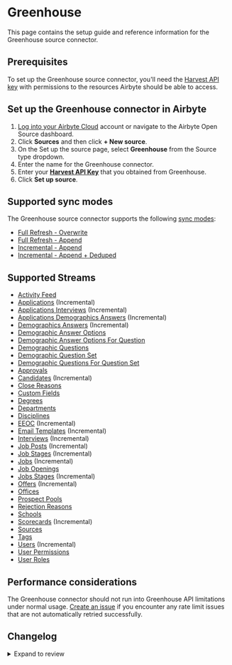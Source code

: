 # Greenhouse

This page contains the setup guide and reference information for the Greenhouse source connector.

## Prerequisites

To set up the Greenhouse source connector, you'll need the [Harvest API key](https://developers.greenhouse.io/harvest.html#authentication) with permissions to the resources Airbyte should be able to access.

## Set up the Greenhouse connector in Airbyte

1. [Log into your Airbyte Cloud](https://cloud.airbyte.com/workspaces) account or navigate to the Airbyte Open Source dashboard.
2. Click **Sources** and then click **+ New source**.
3. On the Set up the source page, select **Greenhouse** from the Source type dropdown.
4. Enter the name for the Greenhouse connector.
5. Enter your [**Harvest API Key**](https://developers.greenhouse.io/harvest.html#authentication) that you obtained from Greenhouse.
6. Click **Set up source**.

## Supported sync modes

The Greenhouse source connector supports the following [sync modes](https://docs.airbyte.com/cloud/core-concepts#connection-sync-modes):

- [Full Refresh - Overwrite](https://docs.airbyte.com/understanding-airbyte/connections/full-refresh-overwrite/)
- [Full Refresh - Append](https://docs.airbyte.com/understanding-airbyte/connections/full-refresh-append)
- [Incremental - Append](https://docs.airbyte.com/understanding-airbyte/connections/incremental-append)
- [Incremental - Append + Deduped](https://docs.airbyte.com/understanding-airbyte/connections/incremental-append-deduped)

## Supported Streams

- [Activity Feed](https://developers.greenhouse.io/harvest.html#get-retrieve-activity-feed)
- [Applications](https://developers.greenhouse.io/harvest.html#get-list-applications) \(Incremental\)
- [Applications Interviews](https://developers.greenhouse.io/harvest.html#get-list-scheduled-interviews-for-application) \(Incremental\)
- [Applications Demographics Answers](https://developers.greenhouse.io/harvest.html#get-list-demographic-answers-for-application) \(Incremental\)
- [Demographics Answers](https://developers.greenhouse.io/harvest.html#get-list-demographic-answers) \(Incremental\)
- [Demographic Answer Options](https://developers.greenhouse.io/harvest.html#get-list-demographic-answer-options)
- [Demographic Answer Options For Question](https://developers.greenhouse.io/harvest.html#get-list-demographic-answer-options-for-demographic-question)
- [Demographic Questions](https://developers.greenhouse.io/harvest.html#get-list-demographic-questions)
- [Demographic Question Set](https://developers.greenhouse.io/harvest.html#get-list-demographic-question-sets)
- [Demographic Questions For Question Set](https://developers.greenhouse.io/harvest.html#get-list-demographic-questions-for-demographic-question-set)
- [Approvals](https://developers.greenhouse.io/harvest.html#get-list-approvals-for-job)
- [Candidates](https://developers.greenhouse.io/harvest.html#get-list-candidates) \(Incremental\)
- [Close Reasons](https://developers.greenhouse.io/harvest.html#get-list-close-reasons)
- [Custom Fields](https://developers.greenhouse.io/harvest.html#get-list-custom-fields)
- [Degrees](https://developers.greenhouse.io/harvest.html#get-list-degrees)
- [Departments](https://developers.greenhouse.io/harvest.html#get-list-departments)
- [Disciplines](https://developers.greenhouse.io/harvest.html#get-list-approvals-for-job)
- [EEOC](https://developers.greenhouse.io/harvest.html#get-list-eeoc) \(Incremental\)
- [Email Templates](https://developers.greenhouse.io/harvest.html#get-list-email-templates) \(Incremental\)
- [Interviews](https://developers.greenhouse.io/harvest.html#get-list-scheduled-interviews) \(Incremental\)
- [Job Posts](https://developers.greenhouse.io/harvest.html#get-list-job-posts) \(Incremental\)
- [Job Stages](https://developers.greenhouse.io/harvest.html#get-list-job-stages) \(Incremental\)
- [Jobs](https://developers.greenhouse.io/harvest.html#get-list-jobs) \(Incremental\)
- [Job Openings](https://developers.greenhouse.io/harvest.html#get-list-job-openings)
- [Jobs Stages](https://developers.greenhouse.io/harvest.html#get-list-job-stages-for-job) \(Incremental\)
- [Offers](https://developers.greenhouse.io/harvest.html#get-list-offers) \(Incremental\)
- [Offices](https://developers.greenhouse.io/harvest.html#get-list-offices)
- [Prospect Pools](https://developers.greenhouse.io/harvest.html#get-list-prospect-pools)
- [Rejection Reasons](https://developers.greenhouse.io/harvest.html#get-list-rejection-reasons)
- [Schools](https://developers.greenhouse.io/harvest.html#get-list-schools)
- [Scorecards](https://developers.greenhouse.io/harvest.html#get-list-scorecards) \(Incremental\)
- [Sources](https://developers.greenhouse.io/harvest.html#get-list-sources)
- [Tags](https://developers.greenhouse.io/harvest.html#get-list-candidate-tags)
- [Users](https://developers.greenhouse.io/harvest.html#get-list-users) \(Incremental\)
- [User Permissions](https://developers.greenhouse.io/harvest.html#get-list-job-permissions)
- [User Roles](https://developers.greenhouse.io/harvest.html#the-user-role-object)

## Performance considerations

The Greenhouse connector should not run into Greenhouse API limitations under normal usage. [Create an issue](https://github.com/airbytehq/airbyte/issues) if you encounter any rate limit issues that are not automatically retried successfully.

## Changelog

<details>
  <summary>Expand to review</summary>

| Version | Date       | Pull Request                                             | Subject                                                                                                                                                              |
| :------ | :--------- | :------------------------------------------------------- | :------------------------------------------------------------------------------------------------------------------------------------------------------------------- |
| 0.6.0  | 2024-10-23 | [47283](https://github.com/airbytehq/airbyte/pull/47283) | Migrate to Manifest-only |
| 0.5.25 | 2024-10-29 | [47110](https://github.com/airbytehq/airbyte/pull/47110) | Update dependencies |
| 0.5.24 | 2024-10-23 | [47306](https://github.com/airbytehq/airbyte/pull/47306) | Add 'job_post_id' to applications stream scehma |
| 0.5.23 | 2024-10-12 | [46828](https://github.com/airbytehq/airbyte/pull/46828) | Update dependencies |
| 0.5.22 | 2024-10-05 | [46506](https://github.com/airbytehq/airbyte/pull/46506) | Update dependencies |
| 0.5.21 | 2024-09-28 | [46159](https://github.com/airbytehq/airbyte/pull/46159) | Update dependencies |
| 0.5.20 | 2024-09-21 | [45834](https://github.com/airbytehq/airbyte/pull/45834) | Update dependencies |
| 0.5.19 | 2024-09-17 | [45625](https://github.com/airbytehq/airbyte/pull/45625) | Change check stream |
| 0.5.18 | 2024-09-14 | [45476](https://github.com/airbytehq/airbyte/pull/45476) | Update dependencies |
| 0.5.17 | 2024-09-07 | [45229](https://github.com/airbytehq/airbyte/pull/45229) | Update dependencies |
| 0.5.16 | 2024-08-31 | [44755](https://github.com/airbytehq/airbyte/pull/44755) | Update dependencies |
| 0.5.15 | 2024-08-17 | [44246](https://github.com/airbytehq/airbyte/pull/44246) | Update dependencies |
| 0.5.14 | 2024-08-10 | [43595](https://github.com/airbytehq/airbyte/pull/43595) | Update dependencies |
| 0.5.13 | 2024-08-03 | [43160](https://github.com/airbytehq/airbyte/pull/43160) | Update dependencies |
| 0.5.12 | 2024-07-27 | [42816](https://github.com/airbytehq/airbyte/pull/42816) | Update dependencies |
| 0.5.11 | 2024-07-20 | [42240](https://github.com/airbytehq/airbyte/pull/42240) | Update dependencies |
| 0.5.10 | 2024-07-13 | [41787](https://github.com/airbytehq/airbyte/pull/41787) | Update dependencies |
| 0.5.9 | 2024-07-10 | [41215](https://github.com/airbytehq/airbyte/pull/41215) | Update dependencies |
| 0.5.8 | 2024-07-10 | [39601](https://github.com/airbytehq/airbyte/pull/39601) | Move spec to manifest, fix readme |
| 0.5.7 | 2024-07-06 | [40882](https://github.com/airbytehq/airbyte/pull/40882) | Update dependencies |
| 0.5.6 | 2024-06-25 | [40451](https://github.com/airbytehq/airbyte/pull/40451) | Update dependencies |
| 0.5.5 | 2024-06-22 | [39968](https://github.com/airbytehq/airbyte/pull/39968) | Update dependencies |
| 0.5.4 | 2024-06-06 | [39247](https://github.com/airbytehq/airbyte/pull/39247) | [autopull] Upgrade base image to v1.2.2 |
| 0.5.3 | 2024-04-19 | [36640](https://github.com/airbytehq/airbyte/pull/36640) | Updating to 0.80.0 CDK |
| 0.5.2 | 2024-04-12 | [36640](https://github.com/airbytehq/airbyte/pull/36640) | schema descriptions |
| 0.5.1 | 2024-03-12 | [35988](https://github.com/airbytehq/airbyte/pull/35988) | Unpin CDK version |
| 0.5.0 | 2024-02-20 | [35465](https://github.com/airbytehq/airbyte/pull/35465) | Per-error reporting and continue sync on stream failures |
| 0.4.5 | 2024-02-09 | [35077](https://github.com/airbytehq/airbyte/pull/35077) | Manage dependencies with Poetry. |
| 0.4.4 | 2023-11-29 | [32397](https://github.com/airbytehq/airbyte/pull/32397) | Increase test coverage and migrate to base image |
| 0.4.3 | 2023-09-20 | [30648](https://github.com/airbytehq/airbyte/pull/30648) | Update candidates.json |
| 0.4.2 | 2023-08-02 | [28969](https://github.com/airbytehq/airbyte/pull/28969) | Update CDK version |
| 0.4.1 | 2023-06-28 | [27773](https://github.com/airbytehq/airbyte/pull/27773) | Update following state breaking changes |
| 0.4.0 | 2023-04-26 | [25332](https://github.com/airbytehq/airbyte/pull/25332) | Add new streams: `ActivityFeed`, `Approvals`, `Disciplines`, `Eeoc`, `EmailTemplates`, `Offices`, `ProspectPools`, `Schools`, `Tags`, `UserPermissions`, `UserRoles` |
| 0.3.1 | 2023-03-06 | [23231](https://github.com/airbytehq/airbyte/pull/23231) | Publish using low-code CDK Beta version |
| 0.3.0 | 2022-10-19 | [18154](https://github.com/airbytehq/airbyte/pull/18154) | Extend `Users` stream schema |
| 0.2.11 | 2022-09-27 | [17239](https://github.com/airbytehq/airbyte/pull/17239) | Always install the latest version of Airbyte CDK |
| 0.2.10 | 2022-09-05 | [16338](https://github.com/airbytehq/airbyte/pull/16338) | Implement incremental syncs & fix SATs |
| 0.2.9 | 2022-08-22 | [15800](https://github.com/airbytehq/airbyte/pull/15800) | Bugfix to allow reading sentry.yaml and schemas at runtime |
| 0.2.8 | 2022-08-10 | [15344](https://github.com/airbytehq/airbyte/pull/15344) | Migrate connector to config-based framework |
| 0.2.7 | 2022-04-15 | [11941](https://github.com/airbytehq/airbyte/pull/11941) | Correct Schema data type for Applications, Candidates, Scorecards and Users |
| 0.2.6 | 2021-11-08 | [7607](https://github.com/airbytehq/airbyte/pull/7607) | Implement demographics streams support. Update SAT for demographics streams |
| 0.2.5 | 2021-09-22 | [6377](https://github.com/airbytehq/airbyte/pull/6377) | Refactor the connector to use CDK. Implement additional stream support |
| 0.2.4 | 2021-09-15 | [6238](https://github.com/airbytehq/airbyte/pull/6238) | Add identification of accessible streams for API keys with limited permissions |

</details>
